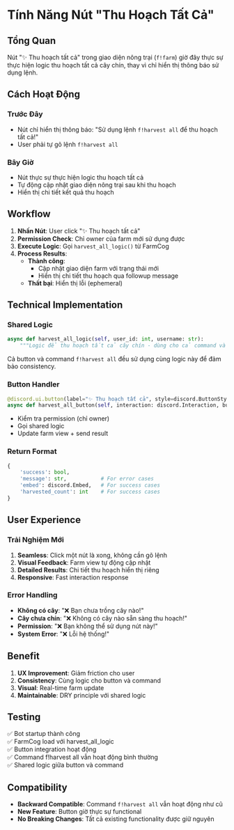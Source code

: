 # Tính Năng Nút "Thu Hoạch Tất Cả" 

## Tổng Quan
Nút "✨ Thu hoạch tất cả" trong giao diện nông trại (`f!farm`) giờ đây thực sự thực hiện logic thu hoạch tất cả cây chín, thay vì chỉ hiển thị thông báo sử dụng lệnh.

## Cách Hoạt Động

### Trước Đây
- Nút chỉ hiển thị thông báo: "Sử dụng lệnh `f!harvest all` để thu hoạch tất cả!"
- User phải tự gõ lệnh `f!harvest all`

### Bây Giờ  
- Nút thực sự thực hiện logic thu hoạch tất cả
- Tự động cập nhật giao diện nông trại sau khi thu hoạch
- Hiển thị chi tiết kết quả thu hoạch

## Workflow

1. **Nhấn Nút**: User click "✨ Thu hoạch tất cả"
2. **Permission Check**: Chỉ owner của farm mới sử dụng được  
3. **Execute Logic**: Gọi `harvest_all_logic()` từ FarmCog
4. **Process Results**:
   - **Thành công**: 
     - Cập nhật giao diện farm với trạng thái mới
     - Hiển thị chi tiết thu hoạch qua followup message
   - **Thất bại**: Hiển thị lỗi (ephemeral)

## Technical Implementation

### Shared Logic
```python
async def harvest_all_logic(self, user_id: int, username: str):
    """Logic để thu hoạch tất cả cây chín - dùng cho cả command và button"""
```

Cả button và command `f!harvest all` đều sử dụng cùng logic này để đảm bảo consistency.

### Button Handler
```python
@discord.ui.button(label="✨ Thu hoạch tất cả", style=discord.ButtonStyle.red)
async def harvest_all_button(self, interaction: discord.Interaction, button: discord.ui.Button):
```

- Kiểm tra permission (chỉ owner)
- Gọi shared logic
- Update farm view + send result

### Return Format
```python
{
    'success': bool,
    'message': str,           # For error cases
    'embed': discord.Embed,   # For success cases  
    'harvested_count': int    # For success cases
}
```

## User Experience

### Trải Nghiệm Mới
1. **Seamless**: Click một nút là xong, không cần gõ lệnh
2. **Visual Feedback**: Farm view tự động cập nhật 
3. **Detailed Results**: Chi tiết thu hoạch hiển thị riêng
4. **Responsive**: Fast interaction response

### Error Handling
- **Không có cây**: "❌ Bạn chưa trồng cây nào!"
- **Cây chưa chín**: "❌ Không có cây nào sẵn sàng thu hoạch!"
- **Permission**: "❌ Bạn không thể sử dụng nút này!"
- **System Error**: "❌ Lỗi hệ thống!"

## Benefit

1. **UX Improvement**: Giảm friction cho user
2. **Consistency**: Cùng logic cho button và command
3. **Visual**: Real-time farm update
4. **Maintainable**: DRY principle với shared logic

## Testing

✅ Bot startup thành công  
✅ FarmCog load với harvest_all_logic  
✅ Button integration hoạt động  
✅ Command f!harvest all vẫn hoạt động bình thường  
✅ Shared logic giữa button và command  

## Compatibility

- **Backward Compatible**: Command `f!harvest all` vẫn hoạt động như cũ
- **New Feature**: Button giờ thực sự functional
- **No Breaking Changes**: Tất cả existing functionality được giữ nguyên 